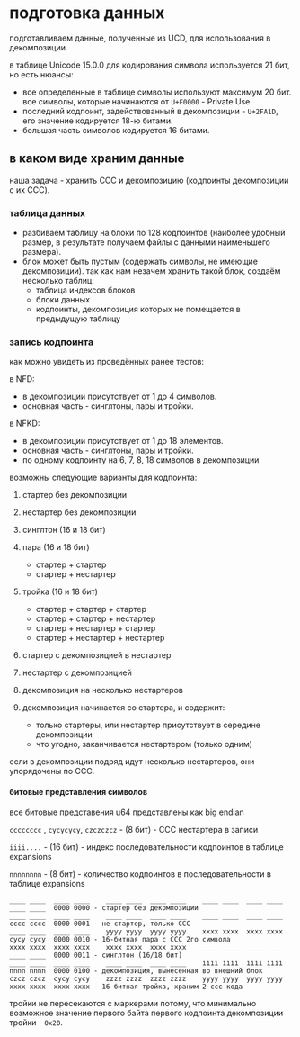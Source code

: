 # подготовка данных

подготавливаем данные, полученные из UCD, для использования в декомпозиции.

в таблице Unicode 15.0.0 для кодирования символа используется 21 бит, но есть нюансы:

- все определенные в таблице символы используют максимум 20 бит. все символы, которые начинаются от `U+F0000` - Private Use.
- последний кодпоинт, задействованный в декомпозиции - `U+2FA1D`, его значение кодируется 18-ю битами.
- большая часть символов кодируется 16 битами.

## в каком виде храним данные

наша задача - хранить CCC и декомпозицию (кодпоинты декомпозиции с их CCC).

### таблица данных

- разбиваем таблицу на блоки по 128 кодпоинтов (наиболее удобный размер, в результате получаем файлы с данными наименьшего размера).
- блок может быть пустым (содержать символы, не имеющие декомпозиции). так как нам незачем хранить такой блок, создаём несколько таблиц:
  - таблица индексов блоков
  - блоки данных
  - кодпоинты, декомпозиция которых не помещается в предыдущую таблицу

### запись кодпоинта

как можно увидеть из проведённых ранее тестов:

в NFD:

- в декомпозиции присутствует от 1 до 4 символов.
- основная часть - синглтоны, пары и тройки.

в NFKD:

- в декомпозиции присутствует от 1 до 18 элементов.
- основная часть - синглтоны, пары и тройки.
- по одному кодпоинту на 6, 7, 8, 18 символов в декомпозиции

возможны следующие варианты для кодпоинта:

1. стартер без декомпозиции
2. нестартер без декомпозиции
3. синглтон (16 и 18 бит)
4. пара (16 и 18 бит)

   - стартер + стартер
   - стартер + нестартер

5. тройка (16 и 18 бит)

   - стартер + стартер + стартер
   - стартер + стартер + нестартер
   - стартер + нестартер + стартер
   - стартер + нестартер + нестартер

6. стартер с декомпозицией в нестартер
7. нестартер с декомпозицией
8. декомпозиция на несколько нестартеров
9. декомпозиция начинается со стартера, и содержит:

   - только стартеры, или нестартер присутствует в середине декомпозиции
   - что угодно, заканчивается нестартером (только одним)

если в декомпозиции подряд идут несколько нестартеров, они упорядочены по CCC.

#### битовые представления символов

все битовые представения u64 представлены как big endian

`ccсccccc` , `cycycycy`, `czczczcz` - (8 бит) - ССС нестартера в записи

`iiii....` - (16 бит) - индекс последовательности кодпоинтов в таблице expansions

`nnnnnnnn` - (8 бит) - количество кодпоинтов в последовательности в таблице expansions


```
____ ____  ____ ____    ____ ____  ____ ____    ____ ____  ____ ____    ____ ____  0000 0000 - стартер без декомпозиции
____ ____  ____ ____    ____ ____  ____ ____    ____ ____  ____ ____    cccc cccc  0000 0001 - не стартер, только CCC
____ ____  ____ ____    yyyy yyyy  yyyy yyyy    xxxx xxxx  xxxx xxxx    cycy cycy  0000 0010 - 16-битная пара с CCC 2го символа
xxxx xxxx  xxxx xxxx    xxxx xxxx  xxxx xxxx    ____ ____  ____ ____    ____ ____  0000 0011 - синглтон (16/18 бит)
____ ____  ____ ____    ____ ____  ____ ____    iiii iiii  iiii iiii    nnnn nnnn  0000 0100 - декомпозиция, вынесенная во внешний блок
czcz czcz  cycy cycy    zzzz zzzz  zzzz zzzz    yyyy yyyy  yyyy yyyy    xxxx xxxx  xxxx xxxx - 16-битная тройка, храним 2 ссс кода
```

тройки не пересекаются с маркерами потому, что минимально возможное значение первого байта первого кодпоинта декомпозиции тройки - `0x20`.
